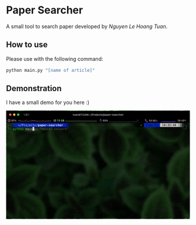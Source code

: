 # Paper Searcher

A small tool to search paper developed by *Nguyen Le Hoang Tuan*.

## How to use

Please use with the following command:

```sh
python main.py "[name of article]"
```

## Demonstration

I have a small demo for you here :)

![](./docs/demo.gif)